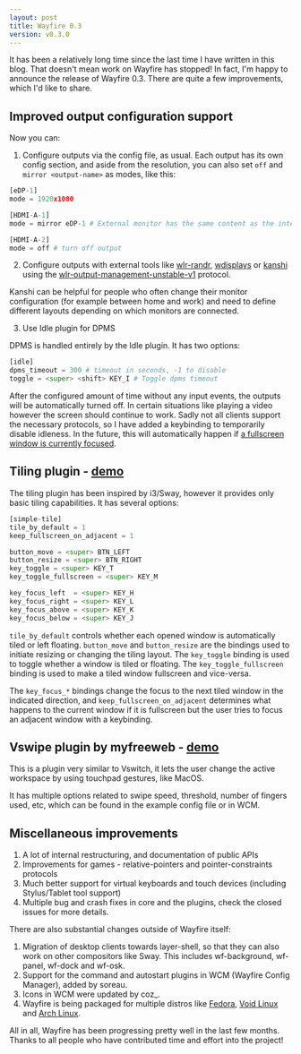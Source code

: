 ```yaml
---
layout: post
title: Wayfire 0.3
version: v0.3.0
---
```


It has been a relatively long time since the last time I have written in this blog. That doesn't mean work on Wayfire has stopped! In fact, I'm happy to announce the release of Wayfire 0.3. There are quite a few improvements, which I'd like to share.

## Improved output configuration support

Now you can:

1. Configure outputs via the config file, as usual. Each output has its own config section, and aside from the resolution, you can also set `off` and `mirror <output-name>` as modes, like this:

```py
[eDP-1]
mode = 1920x1080

[HDMI-A-1]
mode = mirror eDP-1 # External monitor has the same content as the internal eDP-1

[HDMI-A-2]
mode = off # turn off output
```

2. Configure outputs with external tools like [wlr-randr](https://github.com/emersion/wlr-randr), [wdisplays](https://github.com/cyclopsian/wdisplays) or [kanshi](https://github.com/emersion/kanshi) using the [wlr-output-management-unstable-v1](https://github.com/swaywm/wlr-protocols/blob/master/unstable/wlr-output-management-unstable-v1.xml) protocol.

Kanshi can be helpful for people who often change their monitor configuration (for example between home and work) and need to define different layouts depending on which monitors are connected.

3. Use Idle plugin for DPMS

DPMS is handled entirely by the Idle plugin. It has two options:

```py
[idle]
dpms_timeout = 300 # timeout in seconds, -1 to disable
toggle = <super> <shift> KEY_I # Toggle dpms timeout
```

After the configured amount of time without any input events, the outputs will be automatically turned off. In certain situations like playing a video however the screen should continue to work. Sadly not all clients support the necessary protocols, so I have added a keybinding to temporarily disable idleness. In the future, this will automatically happen if [a fullscreen window is currently focused](https://github.com/WayfireWM/wayfire/issues/206).


## Tiling plugin - [demo](https://www.youtube.com/watch?v=SKfhPsA8TxU)

The tiling plugin has been inspired by i3/Sway, however it provides only basic tiling capabilities. It has several options:

```py
[simple-tile]
tile_by_default = 1
keep_fullscreen_on_adjacent = 1

button_move = <super> BTN_LEFT
button_resize = <super> BTN_RIGHT
key_toggle = <super> KEY_T
key_toggle_fullscreen = <super> KEY_M

key_focus_left  = <super> KEY_H
key_focus_right = <super> KEY_L
key_focus_above = <super> KEY_K
key_focus_below = <super> KEY_J
```

`tile_by_default` controls whether each opened window is automatically tiled or left floating.
`button_move` and `button_resize` are the bindings used to initiate resizing or changing the tiling layout.
The `key_toggle` binding is used to toggle whether a window is tiled or floating.
The `key_toggle_fullscreen` binding is used to make a tiled window fullscreen and vice-versa.

The `key_focus_*` bindings change the focus to the next tiled window in the indicated direction, and
`keep_fullscreen_on_adjacent` determines what happens to the current window if it is fullscreen but the user tries
to focus an adjacent window with a keybinding.

## Vswipe plugin by myfreeweb - [demo](https://www.youtube.com/watch?v=uoXl_bOUSOU)

This is a plugin very similar to Vswitch, it lets the user change the active workspace by using touchpad gestures, like MacOS.

It has multiple options related to swipe speed, threshold, number of fingers used, etc, which can be found in
the example config file or in WCM.

## Miscellaneous improvements

1. A lot of internal restructuring, and documentation of public APIs
2. Improvements for games - relative-pointers and pointer-constraints protocols
3. Much better support for virtual keyboards and touch devices (including Stylus/Tablet tool support)
4. Multiple bug and crash fixes in core and the plugins, check the closed issues for more details.

There are also substantial changes outside of Wayfire itself:

1. Migration of desktop clients towards layer-shell, so that they can also work on other compositors like Sway.
This includes wf-background, wf-panel, wf-dock and wf-osk.
2. Support for the command and autostart plugins in WCM (Wayfire Config Manager), added by soreau.
3. Icons in WCM were updated by coz_.
4. Wayfire is being packaged for multiple distros like [Fedora](https://src.fedoraproject.org/rpms/wayfire), [Void Linux](https://github.com/void-linux/void-packages/tree/master/srcpkgs/wayfire) and [Arch Linux](https://aur.archlinux.org/packages/wayfire-git).

All in all, Wayfire has been progressing pretty well in the last few months. Thanks to all people who have contributed time and effort into the project!

